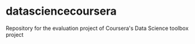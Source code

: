 # datasciencecoursera
Repository for the evaluation project of Coursera's Data Science toolbox project
